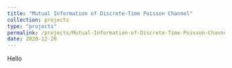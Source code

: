 ```yaml
---
title: "Mutual Information of Discrete-Time Poisson Channel"
collection: projects
type: "projects"
permalink: /projects/Mutual-Information-of-Discrete-Time-Poisson-Channel
date: 2020-12-20
---
```


Hello